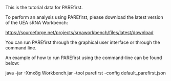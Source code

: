 This is the tutorial data for PAREfirst. 

To perform an analysis using PAREfirst, please download the latest version of the UEA sRNA Workbench:

https://sourceforge.net/projects/srnaworkbench/files/latest/download

You can run PAREfirst through the graphical user interface or through the command line. 

An example of how to run PAREfirst using the command-line can be found below:

java -jar -Xmx8g Workbench.jar -tool parefirst -config default_parefirst.json

